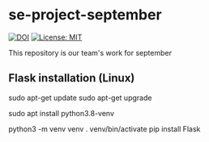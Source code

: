 # se-project-september
[![DOI](https://zenodo.org/badge/404911045.svg)](https://zenodo.org/badge/latestdoi/404911045)
[![License: MIT](https://img.shields.io/badge/License-MIT-yellow.svg)](https://opensource.org/licenses/MIT)



This repository is our team's work for september

## Flask installation (Linux)

sudo apt-get update
sudo apt-get upgrade

sudo apt install python3.8-venv

python3 -m venv venv
. venv/bin/activate
pip install Flask
